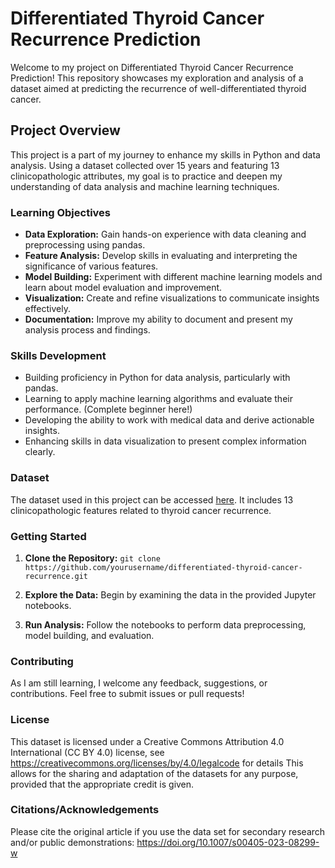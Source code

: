 # Differentiated Thyroid Cancer Recurrence Prediction

Welcome to my project on Differentiated Thyroid Cancer Recurrence Prediction! This repository showcases my exploration and analysis of a dataset aimed at predicting the recurrence of well-differentiated thyroid cancer.

## Project Overview

This project is a part of my journey to enhance my skills in Python and data analysis. Using a dataset collected over 15 years and featuring 13 clinicopathologic attributes, my goal is to practice and deepen my understanding of data analysis and machine learning techniques.

### Learning Objectives

- **Data Exploration:** Gain hands-on experience with data cleaning and preprocessing using pandas.
- **Feature Analysis:** Develop skills in evaluating and interpreting the significance of various features.
- **Model Building:** Experiment with different machine learning models and learn about model evaluation and improvement.
- **Visualization:** Create and refine visualizations to communicate insights effectively.
- **Documentation:** Improve my ability to document and present my analysis process and findings.

### Skills Development

- Building proficiency in Python for data analysis, particularly with pandas.
- Learning to apply machine learning algorithms and evaluate their performance. (Complete beginner here!)
- Developing the ability to work with medical data and derive actionable insights.
- Enhancing skills in data visualization to present complex information clearly.

### Dataset

The dataset used in this project can be accessed [here](https://archive.ics.uci.edu/dataset/915/differentiated+thyroid+cancer+recurrence). It includes 13 clinicopathologic features related to thyroid cancer recurrence.

### Getting Started

1. **Clone the Repository:** `git clone https://github.com/yourusername/differentiated-thyroid-cancer-recurrence.git`

2. **Explore the Data:** Begin by examining the data in the provided Jupyter notebooks.
3. **Run Analysis:** Follow the notebooks to perform data preprocessing, model building, and evaluation.

### Contributing

As I am still learning, I welcome any feedback, suggestions, or contributions. Feel free to submit issues or pull requests!

### License

This dataset is licensed under a Creative Commons Attribution 4.0 International (CC BY 4.0) license, see https://creativecommons.org/licenses/by/4.0/legalcode for details
This allows for the sharing and adaptation of the datasets for any purpose, provided that the appropriate credit is given.

### Citations/Acknowledgements
Please cite the original article if you use the data set for secondary research and/or public demonstrations:
https://doi.org/10.1007/s00405-023-08299-w
